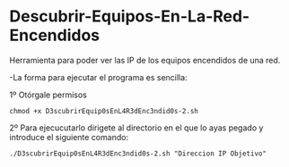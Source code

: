# Descubrir-Equipos-En-La-Red-Encendidos

Herramienta para poder ver las IP de los equipos encendidos de una red.

-La forma para ejecutar el programa es sencilla:

1º Otórgale permisos
      
    chmod +x D3scubrirEquip0sEnL4R3dEnc3ndid0s-2.sh
    
2º Para ejecucutarlo dirigete al directorio en el que lo ayas pegado y introduce el siguiente comando:

    ./D3scubrirEquip0sEnL4R3dEnc3ndid0s-2.sh "Direccion IP Objetivo"
    
